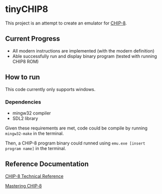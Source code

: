 # tinyCHIP8

This project is an attempt to create an emulator for [CHIP-8](https://en.wikipedia.org/wiki/CHIP-8).

## Current Progress

- All modern instructions are implemented (with the modern definition)
- Able successfully run and display binary program (tested with running CHIP8 ROM)

## How to run
This code currently only supports windows.
### Dependencies
- mingw32 compiler
- SDL2 library

Given these requirements are met, code could be compile by running `mingw32-make` in the terminal.

Then, a CHIP-8 program binary could runned using `emu.exe [insert program name]` in the terminal.

## Reference Documentation
[CHIP-8 Technical Reference](http://devernay.free.fr/hacks/chip8/C8TECH10.HTM#memmap)

[Mastering CHIP‐8](https://github.com/mattmikolay/chip-8/wiki/Mastering-CHIP%E2%80%908)
